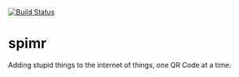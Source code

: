 [![Build Status](https://drone.io/github.com/alexshepard/spimr/status.png)](https://drone.io/github.com/alexshepard/spimr/latest)

spimr
=====

Adding stupid things to the internet of things, one QR Code at a time.

